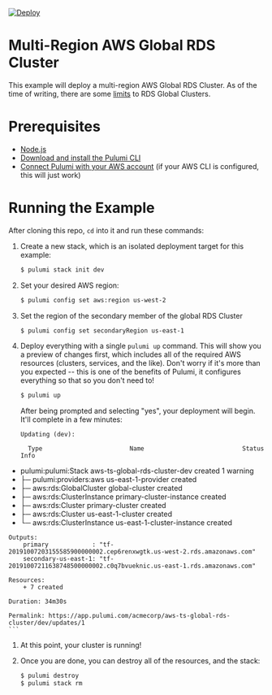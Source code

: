 [![Deploy](https://get.pulumi.com/new/button.svg)](https://app.pulumi.com/new)

# Multi-Region AWS Global RDS Cluster

This example will deploy a multi-region AWS Global RDS Cluster. As of the time of writing, there are some [limits](https://docs.aws.amazon.com/AmazonRDS/latest/AuroraUserGuide/aurora-global-database.html#aurora-global-database.limitations)
to RDS Global Clusters. 

# Prerequisites

- [Node.js](https://nodejs.org/en/download/)
- [Download and install the Pulumi CLI](https://www.pulumi.com/docs/get-started/install/)
- [Connect Pulumi with your AWS account](https://www.pulumi.com/docs/intro/cloud-providers/aws/setup/) (if your AWS CLI is
      configured, this will just work)

# Running the Example

After cloning this repo, `cd` into it and run these commands:

1. Create a new stack, which is an isolated deployment target for this example:

    ```bash
    $ pulumi stack init dev
    ```

1. Set your desired AWS region:

    ```bash
    $ pulumi config set aws:region us-west-2
    ```
   
1. Set the region of the secondary member of the global RDS Cluster

    ```bash
    $ pulumi config set secondaryRegion us-east-1
    ```

1. Deploy everything with a single `pulumi up` command. This will show you a preview of changes first, which
   includes all of the required AWS resources (clusters, services, and the like). Don't worry if it's more than
   you expected -- this is one of the benefits of Pulumi, it configures everything so that so you don't need to!

    ```bash
    $ pulumi up
    ```

    After being prompted and selecting "yes", your deployment will begin. It'll complete in a few minutes:

    ```
    Updating (dev):

      Type                        Name                           Status      Info
  +   pulumi:pulumi:Stack         aws-ts-global-rds-cluster-dev  created      1 warning
  +   ├─ pulumi:providers:aws     us-east-1-provider             created
  +   ├─ aws:rds:GlobalCluster    global-cluster                 created
  +   ├─ aws:rds:ClusterInstance  primary-cluster-instance       created
  +   ├─ aws:rds:Cluster          primary-cluster                created
  +   ├─ aws:rds:Cluster          us-east-1-cluster              created
  +   └─ aws:rds:ClusterInstance  us-east-1-cluster-instance     created

    Outputs:
        primary            : "tf-20191007203155585900000002.cep6renxwgtk.us-west-2.rds.amazonaws.com"
        secondary-us-east-1: "tf-20191007211638748500000002.c0q7bvueknic.us-east-1.rds.amazonaws.com"

    Resources:
        + 7 created

    Duration: 34m30s

    Permalink: https://app.pulumi.com/acmecorp/aws-ts-global-rds-cluster/dev/updates/1
    ```

1. At this point, your cluster is running!

1. Once you are done, you can destroy all of the resources, and the stack:

    ```bash
    $ pulumi destroy
    $ pulumi stack rm
    ```

